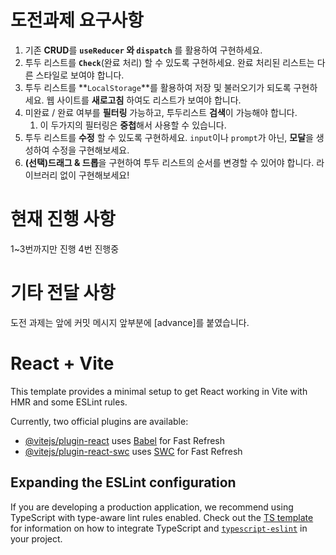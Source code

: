 # 도전과제 요구사항
1. 기존 **CRUD**를 **`useReducer` 와 `dispatch`** 를 활용하여 구현하세요.
2. 투두 리스트를 **`Check`**(완료 처리) 할 수 있도록 구현하세요. 완료 처리된 리스트는 다른 스타일로 보여야 합니다.
3. 투두 리스트를 **`LocalStorage`**를 활용하여 저장 및 불러오기가 되도록 구현하세요. 웹 사이트를 **새로고침** 하여도 리스트가 보여야 합니다.
4. 미완료 / 완료 여부를 **필터링** 가능하고, 투두리스트 **검색**이 가능해야 합니다.
    1. 이 두가지의 필터링은 **중첩**해서 사용할 수 있습니다.
5. 투두 리스트를 **수정** 할 수 있도록 구현하세요. `input`이나 `prompt`가 아닌, **모달**을 생성하여 수정을 구현해보세요.
6. **(선택)드래그 & 드롭**을 구현하여 투두 리스트의 순서를 변경할 수 있어야 합니다.  라이브러리 없이 구현해보세요!

# 현재 진행 사항
1~3번까지만 진행 
4번 진행중

# 기타 전달 사항
도전 과제는 앞에 커밋 메시지 앞부분에 [advance]를 붙였습니다. 

# React + Vite

This template provides a minimal setup to get React working in Vite with HMR and some ESLint rules.

Currently, two official plugins are available:

- [@vitejs/plugin-react](https://github.com/vitejs/vite-plugin-react/blob/main/packages/plugin-react) uses [Babel](https://babeljs.io/) for Fast Refresh
- [@vitejs/plugin-react-swc](https://github.com/vitejs/vite-plugin-react/blob/main/packages/plugin-react-swc) uses [SWC](https://swc.rs/) for Fast Refresh

## Expanding the ESLint configuration

If you are developing a production application, we recommend using TypeScript with type-aware lint rules enabled. Check out the [TS template](https://github.com/vitejs/vite/tree/main/packages/create-vite/template-react-ts) for information on how to integrate TypeScript and [`typescript-eslint`](https://typescript-eslint.io) in your project.
